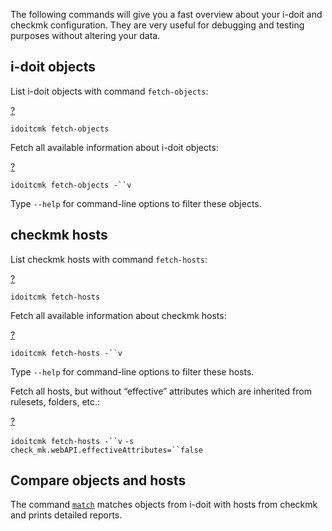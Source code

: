 The following commands will give you a fast overview about your i-doit and checkmk configuration. They are very useful for debugging and testing purposes without altering your data.

i-doit objects
--------------

List i-doit objects with command `fetch-objects`:

[?](#)

`idoitcmk fetch-objects`

Fetch all available information about i-doit objects:

[?](#)

`idoitcmk fetch-objects -``v`

Type `--help` for command-line options to filter these objects.

checkmk hosts
-------------

List checkmk hosts with command `fetch-hosts`:

[?](#)

`idoitcmk fetch-hosts`

Fetch all available information about checkmk hosts:

[?](#)

`idoitcmk fetch-hosts -``v`

Type `--help` for command-line options to filter these hosts.

Fetch all hosts, but without “effective” attributes which are inherited from rulesets, folders, etc.:

[?](#)

`idoitcmk fetch-hosts -``v` `-s check_mk.webAPI.effectiveAttributes=``false`

Compare objects and hosts
-------------------------

The command [`match`](/pages/viewpage.action?pageId=75989122) matches objects from i-doit with hosts from checkmk and prints detailed reports.